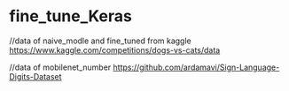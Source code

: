 # fine_tune_Keras

//data of naive_modle and fine_tuned from kaggle  https://www.kaggle.com/competitions/dogs-vs-cats/data 



//data of mobilenet_number https://github.com/ardamavi/Sign-Language-Digits-Dataset

